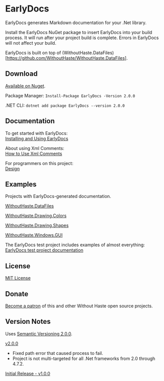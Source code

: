# EarlyDocs

EarlyDocs generates Markdown documentation for your .Net library.

Install the EarlyDocs NuGet package to insert EarlyDocs into your build process. It will run after your project build is complete. Errors in EarlyDocs will not affect your build.

EarlyDocs is built on top of (WithoutHaste.DataFiles)[https://github.com/WithoutHaste/WithoutHaste.DataFiles].  

## Download

[Available on Nuget](https://www.nuget.org/packages/EarlyDocs).

Package Manager: `Install-Package EarlyDocs -Version 2.0.0`

.NET CLI: `dotnet add package EarlyDocs --version 2.0.0`

## Documentation

To get started with EarlyDocs:  
[Installing and Using EarlyDocs](USING_EARLYDOCS.md)  

About using Xml Comments:  
[How to Use Xml Comments](HowToUseXmlComments.md)  

For programmers on this project:  
[Design](DESIGN.md)  

## Examples

Projects with EarlyDocs-generated documentation.

[WithoutHaste.DataFiles](https://github.com/WithoutHaste/WithoutHaste.DataFiles/blob/master/documentation/TableOfContents.md)

[WithoutHaste.Drawing.Colors](https://github.com/WithoutHaste/WithoutHaste.Drawing.Colors/blob/master/documentation/TableOfContents.WithoutHaste.Drawing.Colors.md)

[WithoutHaste.Drawing.Shapes](https://github.com/WithoutHaste/WithoutHaste.Drawing.Shapes/blob/master/documentation/TableOfContents.WithoutHaste.Drawing.Shapes.md)

[WithoutHaste.Windows.GUI](https://github.com/WithoutHaste/WithoutHaste.Windows.GUI/blob/master/documentation/TableOfContents.WithoutHaste.Windows.GUI.md)

The EarlyDocs test project includes examples of almost everything:  
[EarlyDocs test project documentation](https://github.com/WithoutHaste/EarlyDocs/blob/master/Test/documentation/TableOfContents.Test.md)

## License

[MIT License](https://github.com/WithoutHaste/EarlyDocs/blob/master/LICENSE)

## Donate

[Become a patron](https://www.patreon.com/withouthaste) of this and other Without Haste open source projects.

## Version Notes

Uses [Semantic Versioning 2.0.0](https://semver.org/).

[v2.0.0](https://github.com/WithoutHaste/EarlyDocs/releases/tag/v2.0.0)  
+ Fixed path error that caused process to fail.  
+ Project is not multi-targeted for all .Net frameworks from 2.0 through 4.7.2.

[Initial Release - v1.0.0](https://github.com/WithoutHaste/EarlyDocs/releases/tag/v1.0.0)
